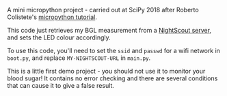 
A mini micropython project - carried out at SciPy 2018 after Roberto Colistete's [micropython tutorial](https://github.com/rcolistete/MicroPython_Tutorial_SciPy_2018).

This code just retrieves my BGL measurement from a [NightScout server](https://github.com/nightscout/cgm-remote-monitor), and sets the LED colour accordingly.

To use this code, you'll need to set the `ssid` and `passwd` for a wifi network in `boot.py`,
and replace `MY-NIGHTSCOUT-URL` in `main.py`.

This is a little first demo project - you should not use it to monitor your blood sugar! It contains no error checking and there are several conditions that can cause it to give a false result.
